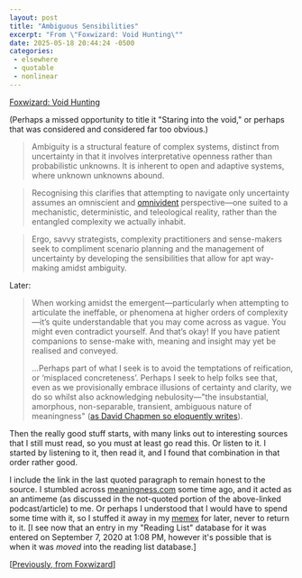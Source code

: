 ```yaml
---
layout: post
title: "Ambiguous Sensibilities"
excerpt: "From \"Foxwizard: Void Hunting\""
date: 2025-05-18 20:44:24 -0500
categories: 
 - elsewhere
 - quotable
 - nonlinear
---
```


[Foxwizard: Void Hunting](https://www.foxwizard.com/e5/)

<p class="caption" markdown="1">(Perhaps a missed opportunity to title it "Staring into the void," or perhaps that was considered and considered far too obvious.)</p>

> Ambiguity is a structural feature of complex systems, distinct from uncertainty in that it involves interpretative openness rather than probabilistic unknowns. It is inherent to open and adaptive systems, where unknown unknowns abound.

> Recognising this clarifies that attempting to navigate only uncertainty assumes an omniscient and [omnivident](https://en.wiktionary.org/wiki/omnivident "All-seeing") perspective—one suited to a mechanistic, deterministic, and teleological reality, rather than the entangled complexity we actually inhabit.

> Ergo, savvy strategists, complexity practitioners and sense-makers seek to compliment scenario planning and the management of uncertainty by developing the sensibilities that allow for apt way-making amidst ambiguity.

Later:

> When working amidst the emergent—particularly when attempting to articulate the ineffable, or phenomena at higher orders of complexity—it’s quite understandable that you may come across as vague. You might even contradict yourself. And that’s okay! If you have patient companions to sense-make with, meaning and insight may yet be realised and conveyed.
>
> ...Perhaps part of what I seek is to avoid the temptations of reification, or ‘misplaced concreteness’. Perhaps I seek to help folks see that, even as we provisionally embrace illusions of certainty and clarity, we do so whilst also acknowledging nebulosity—"the insubstantial, amorphous, non-separable, transient, ambiguous nature of meaningness" ([as David Chapmen so eloquently writes](https://meaningness.com/nebulosity)).

Then the really good stuff starts, with many links out to interesting sources that I still must read, so you must at least go read this. Or listen to it. I started by listening to it, then read it, and I found that combination in that order rather good.

I include the link in the last quoted paragraph to remain honest to the source. I stumbled across [meaningness.com](https://meaningness.com/) some time ago, and it acted as an antimeme (as discussed in the not-quoted portion of the above-linked podcast/article) to me. Or perhaps I understood that I would have to spend some time with it, so I stuffed it away in my [memex](https://en.wikipedia.org/wiki/Memex "A memex (from &quot;memory expansion&quot;) is a hypothetical electromechanical device for interacting with microform documents and described in Vannevar Bush's 1945 article &quot;As We May Think&quot;") for later, never to return to it. [I see now that an entry in my "Reading List" database for it was entered on September 7, 2020 at 1:08 PM, however it's possible that is when it was _moved_ into the reading list database.]

[[Previously, from Foxwizard](/2025/05/09/check-your-paradiastoles/)]

